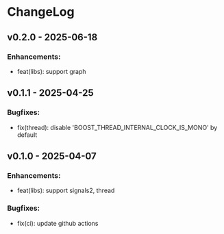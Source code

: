 # ChangeLog

## v0.2.0 - 2025-06-18

### Enhancements:

* feat(libs): support graph

## v0.1.1 - 2025-04-25

### Bugfixes:

* fix(thread): disable 'BOOST_THREAD_INTERNAL_CLOCK_IS_MONO' by default

## v0.1.0 - 2025-04-07

### Enhancements:

* feat(libs): support signals2, thread

### Bugfixes:

* fix(ci): update github actions
